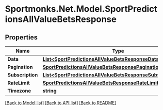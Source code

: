 # Sportmonks.Net.Model.SportPredictionsAllValueBetsResponse

## Properties

Name | Type | Description | Notes
------------ | ------------- | ------------- | -------------
**Data** | [**List&lt;SportPredictionsAllValueBetsResponseDataInner&gt;**](SportPredictionsAllValueBetsResponseDataInner.md) |  | [optional] 
**Pagination** | [**SportPredictionsAllValueBetsResponsePagination**](SportPredictionsAllValueBetsResponsePagination.md) |  | [optional] 
**Subscription** | [**List&lt;SportPredictionsAllValueBetsResponseSubscriptionInner&gt;**](SportPredictionsAllValueBetsResponseSubscriptionInner.md) |  | [optional] 
**RateLimit** | [**SportPredictionsAllValueBetsResponseRateLimit**](SportPredictionsAllValueBetsResponseRateLimit.md) |  | [optional] 
**Timezone** | **string** |  | [optional] 

[[Back to Model list]](../README.md#documentation-for-models) [[Back to API list]](../README.md#documentation-for-api-endpoints) [[Back to README]](../README.md)

